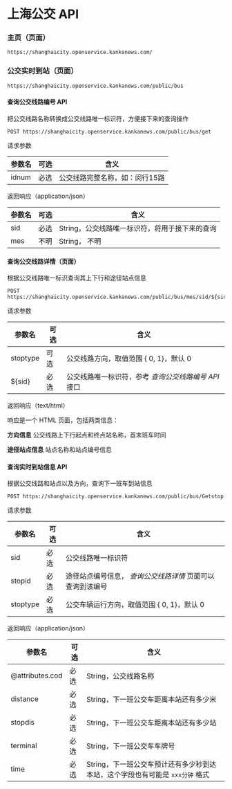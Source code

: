 # 上海公交 API

### 主页（页面）

```
https://shanghaicity.openservice.kankanews.com/
```

### 公交实时到站（页面）

```
https://shanghaicity.openservice.kankanews.com/public/bus
```

#### 查询公交线路编号 API

把公交线路名称转换成公交线路唯一标识符，方便接下来的查询操作

```
POST https://shanghaicity.openservice.kankanews.com/public/bus/get      
```

请求参数

|  参数名   | 可选  | 含义 |
|  ----  | ----  | ---- |
| idnum  | 必选 | 公交线路完整名称，如：闵行15路


返回响应（application/json）

|  参数名   | 可选  | 含义 |
|  ----  | ----  | ---- |
| sid  | 必选 | String，公交线路唯一标识符，将用于接下来的查询
| mes | 不明 |String， 不明 |

#### 查询公交线路详情（页面）

根据公交线路唯一标识查询其上下行和途径站点信息

```
POST https://shanghaicity.openservice.kankanews.com/public/bus/mes/sid/${sid}      
```

请求参数

|  参数名   | 可选  | 含义 |
|  ----  | ----  | ---- |
| stoptype  | 可选 | 公交线路方向，取值范围 { 0, 1}，默认 0
| ${sid}  | 必选 |  公交线路唯一标识符，参考 *查询公交线路编号 API* 接口


返回响应（text/html）

响应是一个 HTML 页面，包括两类信息：

**方向信息**
公交线路上下行起点和终点站名称，首末班车时间

**途径站点信息**
站点名称和站点编号信息

#### 查询实时到站信息 API

根据公交线路和站点以及方向，查询下一班车到站信息

```
POST https://shanghaicity.openservice.kankanews.com/public/bus/Getstop      
```

请求参数

|  参数名   | 可选  | 含义 |
|  ----  | ----  | ---- |
| sid  | 必选 | 公交线路唯一标识符
| stopid  | 必选 | 途径站点编号信息， *查询公交线路详情* 页面可以查询到该编号
| stoptype | 必选 | 公交车辆运行方向，取值范围 { 0, 1}，默认 0

返回响应（application/json）

|  参数名   | 可选  | 含义 |
|  ----  | ----  | ---- |
| @attributes.cod  | 必选 | String，公交线路名称
| distance | 必选 | String，下一班公交车距离本站还有多少米 |
| stopdis | 必选 | String，下一班公交车距离本站还有多少站 |
| terminal | 必选 | String，下一班公交车车牌号 |
| time | 必选 | String，下一班公交车预计还有多少秒到达本站，这个字段也有可能是 `xxx分钟` 格式 |
